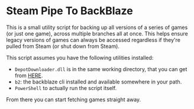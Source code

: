 # Steam Pipe To BackBlaze #

This is a small utility script for backing up all versions of a series
of games (or just one game), across multiple branches all at once. This helps
ensure legacy versions of games can always be accessed regardless if they're
pulled from Steam (or shut down from Steam).

This script assumes you have the following utilities installed:

- `DepotDownloader.dll` is in the same working directory, that you can get from [HERE](https://github.com/SteamRE/DepotDownloader).
- `b2`: the backblaze cli installed and available somewhere in your path.
- `PowerShell` to actually run the script itself.

From there you can start fetching games straight away.